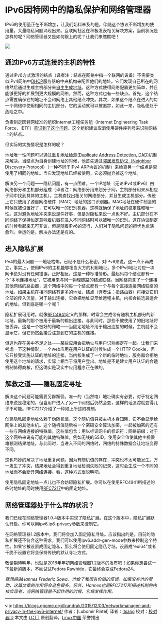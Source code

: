IPv6因特网中的隐私保护和网络管理器
======================

IPv6的使用量正在不断增加，让我们始料未及的是，伴随这个协议不断增加的使用量，大量隐私问题涌现出来。互联网社区在积极发表相关解决方案，当前状况是怎样的呢？网络管理器又是如何跟上的呢？让我们来瞧瞧吧！

![](https://blogs.gnome.org/lkundrak/files/2015/12/cameras1.jpg)

## 通过IPv6方式连接的主机的特性

通过IPv6方式激活的结点（译者注：结点在网络中指一个联网的设备）不需要类似IPv4网络中[DHCP](https://tools.ietf.org/html/rfc2132)服务器的中央机构来配置他们的地址。它们发现自己所在的网络然后通过生成主机部分来[自主生成地址](https://tools.ietf.org/html/rfc2132)。这种方式使得网络配置更加简单，并且能够更好的扩展到更大规模的网络。然而，这种方式也有一些缺点。首先，这个结点需要确保它的地址不会和网络上其他结点冲突。其次，如果这个结点在进入的每一个网络中使用相同的主机部分，它的运动就可以被追踪，如此一来，隐私便处于危险之中。

负责制定因特网标准的组织Internet工程任务组（Internet Engineering Task Force，IETF）[意识到了这个问题](https://tools.ietf.org/html/draft-iesg-serno-privacy-00)，这个组织建议取消使用硬件序列号来识别网络上的结点。

但实际的实施情况是怎样的呢？

地址唯一性问题可以通过[重复地址检测(Duplicate Address Detection, DAD)](https://tools.ietf.org/html/rfc4862#section-5.4)机制来解决。当结点为自身创建地址的时候，他首先通过[邻居发现协议（Neighbor Discovery Protocol）](https://tools.ietf.org/html/rfc4861)（一种不同于IPv4 [ARP](https://tools.ietf.org/html/rfc826)协议的机制）来检查另一个结点是否使用了相同的地址。当它发现地址已经被使用，它必须抛弃掉这个地址。

解决另一个问题——隐私问题，有一点困难。一个IP地址（无论IPv4或IPv6）由网络部分和主机部分组成（译者注：网络部分用来划分子网，主机部分用来从相应子网中找到具体的主机）。主机查找出相关的网络部分，并且生成主机部分。传统上它只使用了源自网络硬件（MAC）地址的接口识别器。MAC地址在硬件制造的时候就被设置好了，它可以唯一的识别机器。这样就确保了地址的稳定性和唯一性。这对避免地址冲突来说是件好事，但是对隐私来说一点也不好。主机部分在不同网络下保持恒定意味着机器在进入不同网络时可以被唯一的识别。这在协议制定的时候看起来无可非议，但是随着IPv6的流行，人们对于隐私问题的担忧也愈演愈烈。幸运的是，解决办法还是有的。

## 进入隐私扩展

Pv4的最大问题——地址枯竭，已经不是什么秘密。对IPv6来说，这一点不再成立，事实上，使用IPv6的主机能够相当大方的利用地址。多个IPv6地址对应一块网卡绝对没有任何错误，正好相反，这是一种标准情形。最起码每个结点都有一个“本地连接地址”，它被用来与同一物理链路的结点联络。当网络包含了一个连接其他网络的路由器，这个网络中的每一个结点都有一个与每个直接连接网络联络的地址。如果主机在相同网络有更多的地址，结点（译者注：指路由器）将接受它们全部的传入流量。对于输出连接，它会把地址显示给远程主机，内核会挑选最适合的地址。但到底是哪一个呢？

隐私扩展可用时，就像[RFC4941](https://tools.ietf.org/html/rfc4941)定义的那样，时常会生成带有随机主机部分的新地址。最新的那个被用于最新的输出连接，与此同时，那些不被使用了的旧地址将被丢弃。这是一个极好的窍略——当固定地址不用于输出连接的时候，主机就不会显示它，但它仍然会接受注意到它的主机的连接。

但这也存在美中不足之处——某些应用会把地址与用户识别绑定在一起。让我们来考虑一下这种情形，一个web应用在用户认证的时候生成一个HTTP Cookie，但它只接受实施认证的地址的连接。当内核生成了一个新的临时地址，服务器会拒绝使用这个地址的请求，实际上相当于将用户登出。地址是不是建立用户认证的合适机制值得商榷，但这确实是现实中应用程序正在做的。

## 解救之道——隐私固定寻址

解决这个问题可能需要另辟蹊径。唯一的（当然咯）地址确实有必要，对于特定网络来说是稳定的，但当用户进入了另一个网络后仍然会变，这样的话追踪就变得几乎不可能。RFC7217介绍了一种如上所述的机制。

创建隐私固定地址依赖于伪随机值，这个随机值只被主机本身知晓，它不会显示给网络上的其他主机。这个随机值随后被一个密码安全算法加密，一起被加密的还有一些与网络连接的特殊值。这些值包含：用以标识网卡的标识符；网络前缀；对于这个网络来说有可能的其他特殊值，例如无线的SSID。使用安全值使其他主机很难预测结果地址，与此同时，当进入不同的网络时，网络的特殊数据会让地址变得不同。

这也巧妙的解决了地址重复问题。因为有随机值的存在，冲突也不太可能发生。万一发生了冲突，结果地址会得到重复地址检测失败的记录，这时会生成一个不同的地址而不会断开网络连接。看，这种方式很聪明吧。

使用隐私固定地址一点儿也不会妨碍隐私扩展。你可以在使用RFC4941所描述的临时地址的同时使用[RFC7217](https://tools.ietf.org/html/rfc7217)中的固定地址。

## 网络管理器处于什么样的状况？

我们已经在网络管理器1.0.4版本中实现了隐私扩展。在这个版本中，隐私扩展默认开启。你可以用ipv6.ip6-privacy参数来控制它。

在网络管理器1.2版本中，我们将会加入固定隐私寻址。应该指出的是，目前的隐私扩展还不符合这种需求。我们可以使用ipv6.addr-gen-mode参数来控制这个特性。如果它被设置成固定隐私，那么将会使用固定隐私寻址。设置成“eui64”或者干脆不设置它将会保持传统的默认寻址方式。

敬请期待明年，也就是2016年年初网络管理器1.2版本的发布吧！如果你想尝试一下最新的版本，不妨试试Fedora Rawhide，它最终会变成Fedora24。

*我想感谢Hannes Frederic Sowa，他给了我很有价值的反馈。如果没有他的帮助，这篇文章的作用将会逊色很多。另外，Hannes也是RFC7217所描述机制的内核实现者，当网络管理器不起作用的时候，它将发挥作用。*

-------------------------------------------------------------------------------- 

via: https://blogs.gnome.org/lkundrak/2015/12/03/networkmanager-and-privacy-in-the-ipv6-internet/ 
作者：[Lubomir Rintel] 
译者：[itsang](https://github.com/itsang) 
校对：[校对者ID](https://github.com/校对者ID) 
本文由 [LCTT](https://github.com/LCTT/TranslateProject) 原创翻译，[Linux中国](http://linux.cn/) 荣誉推出 
